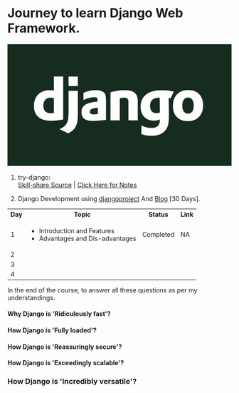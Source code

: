 # Journey to learn Django Web Framework.
![Django Wallpaper](https://github.com/filopd/try-django/blob/master/django-wallpaper.jpg)

1. try-django: <br>
   [Skill-share Source](https://www.skillshare.com/classes/Try-Django-Learn-and-Master-the-Python-Programming-Web-Framework) |
   [Click Here for Notes](https://github.com/filopd/try-django/tree/master/src/project1/trydjango/README.md)

2. Django Development using <a href='https://www.djangoproject.com/start/overview/'>djangoproject</a> And <a href='https://data-flair.training/blogs/django-tutorial/'>Blog</a> [30 Days].
<table>
<tr><th> Day </th><th> Topic </th><th> Status </th><th> Link </th></tr>
<tr><td>1</td><td><ul>
<li>Introduction and Features</li>
<li>Advantages and Dis-advantages</li>
</ul></td><td>Completed</td><td>NA</td></tr>
<tr><td>2</td><td></td><td></td><td></td></tr>
<tr><td>3</td><td></td><td></td><td></td></tr>
<tr><td>4</td><td></td><td></td><td></td></tr>
</table>

In the end of the course, to answer all these questions as per my understandings.
#### Why Django is 'Ridiculously fast'?

#### How Django is 'Fully loaded'?

#### How Django is 'Reassuringly secure'?

#### How Django is 'Exceedingly scalable'?

### How Django is 'Incredibly versatile'?

